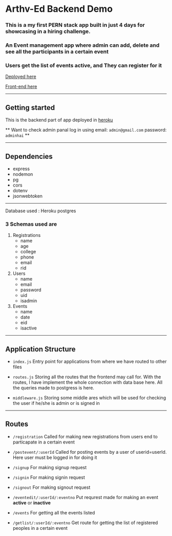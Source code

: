 # Arthv-Ed Backend Demo

### This is a my first PERN stack app built in just 4 days for showcasing in a hiring challenge.

### An Event management app where admin can add, delete and see all the participants in a certain event

### Users get the list of events active, and They can register for it

[Deployed here](https://arthv-ed-demo.netlify.app)

[Front-end here](https://github.com/ak2783934/athrv-ed-frontend-demo)

---

## Getting started

This is the backend part of app deployed in [heroku](https://athrv-ed-demo.herokuapp.com)

** Want to check admin panal log in using email: `admin@gmail.com` password: `adminhai` **

---

## Dependencies

- express
- nodemon
- pg
- cors
- dotenv
- jsonwebtoken

---

Database used : Heroku postgres

### 3 Schemas used are

1. Registrations
   - name
   - age
   - college
   - phone
   - email
   - rid
2. Users
   - name
   - email
   - password
   - uid
   - isadmin
3. Events
   - name
   - date
   - eid
   - isactive

---

## Application Structure

- `index.js` Entry point for applications from where we have routed to other files

- `routes.js` Storing all the routes that the frontend may call for. With the routes, I have implement the whole connection with data base here. All the queries made to postgress is here.
- `middleware.js` Storing some middle ares which will be used for checking the user if he/she is admin or is signed in

---

## Routes

- `/registration` Called for making new registrations from users end to particapate in a certain event

- `/postevent/:userId` Called for posting events by a user of userid=userId. Here user must be logged in for doing it

- `/signup` For making signup request

- `/signin` For making signin request

- `/signout` For making signout request

- `/eventedit/:userId/:eventno` Put requrest made for making an event **active** or **inactive**

- `/events` For getting all the events listed

- `/getlist/:userId/:eventno` Get route for getting the list of registered peoples in a certain event
